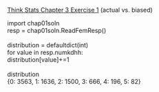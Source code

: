 [Think Stats Chapter 3 Exercise 1](http://greenteapress.com/thinkstats2/html/thinkstats2004.html#toc31) (actual vs. biased)

import chap01soln<br>
resp = chap01soln.ReadFemResp()<br>
<br>
distribution = defaultdict(int)<br>
   		for value in resp.numkdhh:<br>
    distribution[value]+=1<br>
<br>
distribution<br>
{0: 3563, 1: 1636, 2: 1500, 3: 666, 4: 196, 5: 82}
